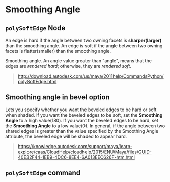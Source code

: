 # Smoothing Angle

## `polySoftEdge` Node
An edge is hard if the angle between two owning facets is **sharper(larger)**
 than the smoothing angle. An edge is soft if the angle between two owning
 facets is flatter(smaller) than the smoothing angle.

 Smoothing angle. An angle value greater than "angle", means that the edges
 are *rendered hard*; otherwise, they are *rendered soft*.

> http://download.autodesk.com/us/maya/2011help/CommandsPython/polySoftEdge.html

## Smoothing angle in bevel option
Lets you specify whether you want the beveled edges to be hard or soft when
shaded. If you want the beveled edges to be soft, set the **Smoothing Angle**
 to a high value(180). If you want the beveled edges to be hard, set the
 **Smoothing Angle** to a low value(0).
 In general, if the angle between two shared edges is greater than the value
 specified by the Smoothing Angle attribute, the beveled edge will be shaded
 to appear hard.

> https://knowledge.autodesk.com/support/maya/learn-explore/caas/CloudHelp/cloudhelp/2015/ENU/Maya/files/GUID-40E32F44-1EB9-4DC6-8EE4-6A013EEC626F-htm.html

## `polySoftEdge` command
